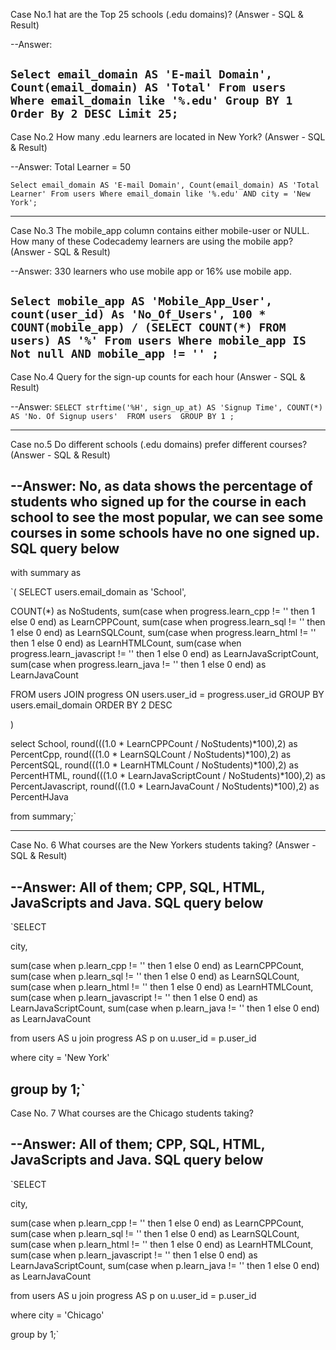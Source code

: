Case No.1 
hat are the Top 25 schools (.edu domains)? (Answer - SQL & Result)

--Answer: 

`Select email_domain AS 'E-mail Domain',
Count(email_domain) AS 'Total'
From users
Where email_domain like '%.edu'
Group BY 1
Order By 2 DESC
Limit 25;`
----------------------------------------------------------------------------------------------------


Case No.2 
How many .edu learners are located in New York?  (Answer - SQL & Result)

--Answer: Total Learner = 50

`Select email_domain AS 'E-mail Domain',
Count(email_domain) AS 'Total Learner'
From users
Where email_domain like '%.edu' AND city = 'New York';`

--------------------------------------------------------------------------------------------------------
Case No.3
The mobile_app column contains either mobile-user or NULL. How many of these Codecademy learners are using the mobile app? (Answer - SQL & Result)

--Answer: 330 learners who use mobile app or 16% use mobile app.

`Select mobile_app AS 'Mobile_App_User',
count(user_id) As 'No_Of_Users',
100 * COUNT(mobile_app) / (SELECT COUNT(*) FROM users) AS '%'
From users
Where mobile_app IS Not null
AND mobile_app != '' ;`
-----------------------------------------------------------------------------------------------------------

Case No.4
Query for the sign-up counts for each hour  (Answer - SQL & Result)

--Answer: 
`SELECT
  strftime('%H', sign_up_at) AS 'Signup Time',
  COUNT(*) AS 'No. Of Signup users' 
FROM users 
GROUP BY 1 ;`

-------------------------------------------------------------------------------------------------------------


Case no.5 
Do different schools (.edu domains) prefer different courses? (Answer - SQL & Result)

--Answer: No, as data shows the percentage of students who signed up for the course in each school to see the most popular, we can see some courses in some schools have no one signed up. 
SQL query below
----------------

with summary as

`(
SELECT
users.email_domain as 'School',

COUNT(*) as NoStudents,
sum(case when progress.learn_cpp != '' then 1 else 0 end) as LearnCPPCount,
sum(case when progress.learn_sql != '' then 1 else 0 end) as LearnSQLCount,
sum(case when progress.learn_html != '' then 1 else 0 end) as LearnHTMLCount,
sum(case when progress.learn_javascript != '' then 1 else 0 end) as LearnJavaScriptCount,
sum(case when progress.learn_java != '' then 1 else 0 end) as LearnJavaCount

FROM users JOIN progress ON users.user_id = progress.user_id
GROUP BY users.email_domain
ORDER BY 2 DESC

)

select
School,
round(((1.0 * LearnCPPCount / NoStudents)*100),2) as PercentCpp,
round(((1.0 * LearnSQLCount / NoStudents)*100),2) as PercentSQL,
round(((1.0 * LearnHTMLCount / NoStudents)*100),2) as PercentHTML,
round(((1.0 * LearnJavaScriptCount / NoStudents)*100),2) as PercentJavascript,
round(((1.0 * LearnJavaCount / NoStudents)*100),2) as PercentHJava

from summary;`

-------------------------------------------------------------------------------------------------

Case No. 6 
What courses are the New Yorkers students taking? (Answer - SQL & Result)

--Answer: All of them; CPP, SQL, HTML, JavaScripts and Java. 
SQL query below
-----------------------------------------------

`SELECT

city,

sum(case when p.learn_cpp != '' then 1 else 0 end) as LearnCPPCount,
sum(case when p.learn_sql != '' then 1 else 0 end) as LearnSQLCount,
sum(case when p.learn_html != '' then 1 else 0 end) as LearnHTMLCount,
sum(case when p.learn_javascript != '' then 1 else 0 end) as LearnJavaScriptCount,
sum(case when p.learn_java != '' then 1 else 0 end) as LearnJavaCount

from users AS u
join progress AS p
on u.user_id = p.user_id

where city = 'New York'

group by 1;`
--------------------------------------------------------------------------------------------------------------------

Case No. 7
What courses are the Chicago students taking?

--Answer: All of them; CPP, SQL, HTML, JavaScripts and Java. 
SQL query below
------------------------------

`SELECT

city,

sum(case when p.learn_cpp != '' then 1 else 0 end) as LearnCPPCount,
sum(case when p.learn_sql != '' then 1 else 0 end) as LearnSQLCount,
sum(case when p.learn_html != '' then 1 else 0 end) as LearnHTMLCount,
sum(case when p.learn_javascript != '' then 1 else 0 end) as LearnJavaScriptCount,
sum(case when p.learn_java != '' then 1 else 0 end) as LearnJavaCount

from users AS u
join progress AS p
on u.user_id = p.user_id

where city = 'Chicago'

group by 1;`
